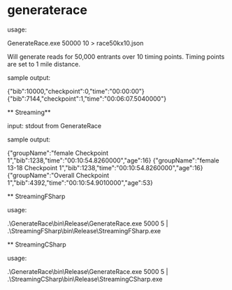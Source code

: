 # generaterace 

usage:

GenerateRace.exe 50000 10 > race50kx10.json

Will generate reads for 50,000 entrants over 10 timing points. Timing points are set to 1 mile distance.

sample output:

{"bib":10000,"checkpoint":0,"time":"00:00:00"}
{"bib":7144,"checkpoint":1,"time":"00:06:07.5040000"}

** Streaming**

input: stdout from GenerateRace

sample output:

{"groupName":"female Checkpoint 1","bib":1238,"time":"00:10:54.8260000","age":16}
{"groupName":"female 13-18 Checkpoint 1","bib":1238,"time":"00:10:54.8260000","age":16}
{"groupName":"Overall Checkpoint 1","bib":4392,"time":"00:10:54.9010000","age":53}

** StreamingFSharp

usage:

.\GenerateRace\bin\Release\GenerateRace.exe 5000 5 | .\StreamingFSharp\bin\Release\StreamingFSharp.exe

** StreamingCSharp

usage:

.\GenerateRace\bin\Release\GenerateRace.exe 5000 5 | .\StreamingCSharp\bin\Release\StreamingCSharp.exe
